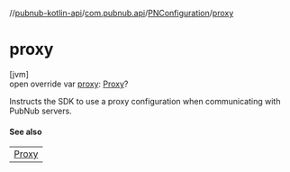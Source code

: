 //[pubnub-kotlin-api](../../../index.md)/[com.pubnub.api](../index.md)/[PNConfiguration](index.md)/[proxy](proxy.md)

# proxy

[jvm]\
open override var [proxy](proxy.md): [Proxy](https://docs.oracle.com/javase/8/docs/api/java/net/Proxy.html)?

Instructs the SDK to use a proxy configuration when communicating with PubNub servers.

#### See also

| |
|---|
| [Proxy](https://docs.oracle.com/javase/8/docs/api/java/net/Proxy.html) |
